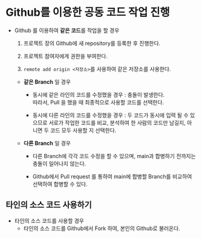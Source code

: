# Github를 이용한 공동 코드 작업 진행

- Github 를 이용하여 **같은 코드**를 작업을 할 경우

     1. 프로젝트 장의 Github에 새 repository를 등록한 후 진행한다.

     2. 프로젝트 참여자에게 권한을 부여한다. 

     3. `remote add origin <저장소>`를 사용하여 같은 저장소를 사용한다.



     - **같은 Branch** 일 경우

        - 동시에 같은 라인의 코드를 수정했을 경우 : 충돌이 발생한다.   
         따라서, Pull 을 했을 때 최종적으로 사용할 코드를 선택한다.

         - 동시에 다른 라인의 코드를 수정했을 경우 : 두 코드가 동시에 입력 될 수 있으므로 서로가 작업한 코드를 비교, 분석하여 한 사람의 코드만 남길지, 아니면 두 코드 모두 사용할 지 선택한다.

     - **다른 Branch** 일 경우

        - 다른 Branch에 각각 코드 수정을 할 수 있으며, main과 합병하기 전까지는 충돌이 일어나지 않는다.

        - Github에서 Pull request 를 통하여 main에 합병할 Branch를 비교하여 선택하여 합병할 수 있다.


## 타인의 소스 코드 사용하기

- 타인의 소스 코드를 사용할 경우
    - 타인의 소스 코드를 Github에서 Fork 하여, 본인의 Github로 불러온다.

